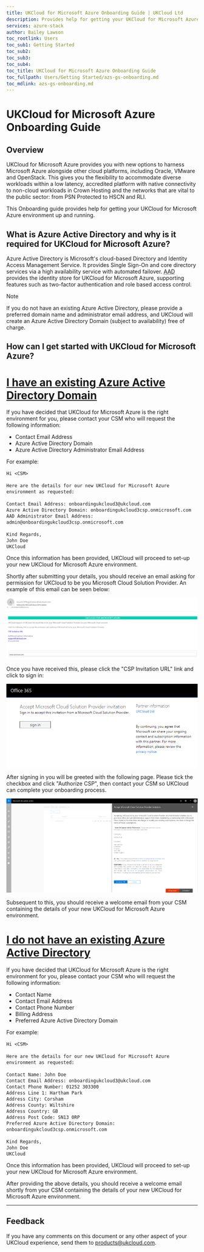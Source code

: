 ```yaml
---
title: UKCloud for Microsoft Azure Onboarding Guide | UKCloud Ltd
description: Provides help for getting your UKCloud for Microsoft Azure environment up and running
services: azure-stack
author: Bailey Lawson
toc_rootlink: Users
toc_sub1: Getting Started
toc_sub2:
toc_sub3:
toc_sub4:
toc_title: UKCloud for Microsoft Azure Onboarding Guide
toc_fullpath: Users/Getting Started/azs-gs-onboarding.md
toc_mdlink: azs-gs-onboarding.md
---
```


# UKCloud for Microsoft Azure Onboarding Guide

## Overview

UKCloud for Microsoft Azure provides you with new options to harness Microsoft Azure alongside other cloud platforms, including Oracle, VMware and OpenStack. This gives you the flexibility to accommodate diverse workloads within a low latency, accredited platform with native connectivity to non-cloud workloads in Crown Hosting and the networks that are vital to the public sector: from PSN Protected to HSCN and RLI.

This Onboarding guide provides help for getting your UKCloud for Microsoft Azure environment up and running.

## What is Azure Active Directory and why is it required for UKCloud for Microsoft Azure?

Azure Active Directory is Microsoft's cloud-based Directory and Identity Access Management Service. It provides Single Sign-On and core directory services via a high availability service with automated failover. <abbr title="Azure Active Directory"> AAD</abbr> provides the identity store for UKCloud for Microsoft Azure, supporting features such as two-factor authentication and role based access control.

> [!Note]
> If you do not have an existing Azure Active Directory, please provide a preferred domain name and administrator email address, and UKCloud will create an Azure Active Directory Domain (subject to availability) free of charge.

## How can I get started with UKCloud for Microsoft Azure?

# [I have an existing Azure Active Directory Domain](#tab/tabid-1)

If you have decided that UKCloud for Microsoft Azure is the right environment for you, please contact your CSM who will request the following information:

- Contact Email Address
- Azure Active Directory Domain
- Azure Active Directory Administrator Email Address

For example:

    Hi <CSM>

    Here are the details for our new UKCloud for Microsoft Azure environment as requested:

    Contact Email Address: onboardingukcloud3@ukcloud.com
    Azure Active Directory Domain: onboardingukcloud3csp.onmicrosoft.com
    AAD Administrator Email Address: admin@onboardingukcloud3csp.onmicrosoft.com

    Kind Regards,
    John Doe
    UKCloud

Once this information has been provided, UKCloud will proceed to set-up your new UKCloud for Microsoft Azure environment.

Shortly after submitting your details, you should receive an email asking for permission for UKCloud to be you Microsoft Cloud Solution Provider. An example of this email can be seen below:

![Microsoft Azure CSP invitation email](images/azs-email-csp-invitation.png)

Once you have received this, please click the "CSP Invitation URL" link and click to sign in:

![Microsoft Azure sign in page](images/azs-browser-csp-auth-signin.png)

After signing in you will be greeted with the following page. Please tick the checkbox and click "Authorize CSP", then contact your CSM so UKCloud can complete your onboarding process.

![Microsoft Azure authorize CSP page](images/azs-browser-authorize-csp.png)

Subsequent to this, you should receive a welcome email from your CSM containing the details of your new UKCloud for Microsoft Azure environment.

# [I do not have an existing Azure Active Directory](#tab/tabid-2)

If you have decided that UKCloud for Microsoft Azure is the right environment for you, please contact your CSM who will request the following information:

- Contact Name
- Contact Email Address
- Contact Phone Number
- Billing Address
- Preferred Azure Active Directory Domain

For example:

    Hi <CSM>

    Here are the details for our new UKCloud for Microsoft Azure environment as requested:

    Contact Name: John Doe
    Contact Email Address: onboardingukcloud3@ukcloud.com
    Contact Phone Number: 01252 303300
    Address Line 1: Hartham Park
    Address City: Corsham
    Address County: Wiltshire
    Address Country: GB
    Address Post Code: SN13 0RP
    Preferred Azure Active Directory Domain: onboardingukcloud3csp.onmicrosoft.com

    Kind Regards,
    John Doe
    UKCloud

Once this information has been provided, UKCloud will proceed to set-up your new UKCloud for Microsoft Azure environment.

After providing the above details, you should receive a welcome email shortly from your CSM containing the details of your new UKCloud for Microsoft Azure environment.

***

## Feedback

If you have any comments on this document or any other aspect of your UKCloud experience, send them to <products@ukcloud.com>.